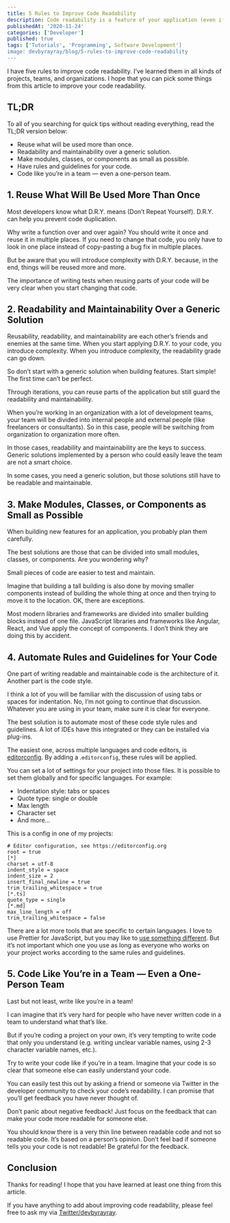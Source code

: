 ```yaml
---
title: 5 Rules to Improve Code Readability
description: Code readability is a feature of your application (even if your users don’t see it)
publishedAt: '2020-11-24'
categories: ['Developer']
published: true
tags: ['Tutorials', 'Programming', Software Development']
image: devbyrayray/blog/5-rules-to-improve-code-readability
---
```


I have five rules to improve code readability. I’ve learned them in all kinds of projects, teams, and organizations. I hope that you can pick some things from this article to improve your code readability.

## TL;DR

To all of you searching for quick tips without reading everything, read the TL;DR version below:

- Reuse what will be used more than once.
- Readability and maintainability over a generic solution.
- Make modules, classes, or components as small as possible.
- Have rules and guidelines for your code.
- Code like you’re in a team — even a one-person team.

## 1. Reuse What Will Be Used More Than Once

Most developers know what D.R.Y. means (Don’t Repeat Yourself). D.R.Y. can help you prevent code duplication.

Why write a function over and over again? You should write it once and reuse it in multiple places. If you need to change that code, you only have to look in one place instead of copy-pasting a bug fix in multiple places.

But be aware that you will introduce complexity with D.R.Y. because, in the end, things will be reused more and more.

The importance of writing tests when reusing parts of your code will be very clear when you start changing that code.

## 2. Readability and Maintainability Over a Generic Solution

Reusability, readability, and maintainability are each other’s friends and enemies at the same time. When you start applying D.R.Y. to your code, you introduce complexity. When you introduce complexity, the readability grade can go down.

So don’t start with a generic solution when building features. Start simple! The first time can’t be perfect.

Through iterations, you can reuse parts of the application but still guard the readability and maintainability.

When you’re working in an organization with a lot of development teams, your team will be divided into internal people and external people (like freelancers or consultants). So in this case, people will be switching from organization to organization more often.

In those cases, readability and maintainability are the keys to success. Generic solutions implemented by a person who could easily leave the team are not a smart choice.

In some cases, you need a generic solution, but those solutions still have to be readable and maintainable.

## 3. Make Modules, Classes, or Components as Small as Possible

When building new features for an application, you probably plan them carefully.

The best solutions are those that can be divided into small modules, classes, or components. Are you wondering why?

Small pieces of code are easier to test and maintain.

Imagine that building a tall building is also done by moving smaller components instead of building the whole thing at once and then trying to move it to the location. OK, there are exceptions.

Most modern libraries and frameworks are divided into smaller building blocks instead of one file. JavaScript libraries and frameworks like Angular, React, and Vue apply the concept of components. I don’t think they are doing this by accident.

## 4. Automate Rules and Guidelines for Your Code

One part of writing readable and maintainable code is the architecture of it. Another part is the code style.

I think a lot of you will be familiar with the discussion of using tabs or spaces for indentation. No, I’m not going to continue that discussion. Whatever you are using in your team, make sure it is clear for everyone.

The best solution is to automate most of these code style rules and guidelines. A lot of IDEs have this integrated or they can be installed via plug-ins.

The easiest one, across multiple languages and code editors, is [editorconfig](https://editorconfig.org). By adding a .`editorconfig`, these rules will be applied.

You can set a lot of settings for your project into those files. It is possible to set them globally and for specific languages. For example:

- Indentation style: tabs or spaces
- Quote type: single or double
- Max length
- Character set
- And more…

This is a config in one of my projects:

```
# Editor configuration, see https://editorconfig.org
root = true
[*]
charset = utf-8
indent_style = space
indent_size = 2
insert_final_newline = true
trim_trailing_whitespace = true
[*.ts]
quote_type = single
[*.md]
max_line_length = off
trim_trailing_whitespace = false

```

There are a lot more tools that are specific to certain languages. I love to use Prettier for JavaScript, but you may like to [use something different](https://medium.com/better-programming/eslint-vs-prettier-57882d0fec1d). But it’s not important which one you use as long as everyone who works on your project works according to the same rules and guidelines.

## 5. Code Like You’re in a Team — Even a One-Person Team

Last but not least, write like you’re in a team!

I can imagine that it’s very hard for people who have never written code in a team to understand what that’s like.

But if you’re coding a project on your own, it’s very tempting to write code that only you understand (e.g. writing unclear variable names, using 2-3 character variable names, etc.).

Try to write your code like if you’re in a team. Imagine that your code is so clear that someone else can easily understand your code.

You can easily test this out by asking a friend or someone via Twitter in the developer community to check your code’s readability. I can promise that you’ll get feedback you have never thought of.

Don’t panic about negative feedback! Just focus on the feedback that can make your code more readable for someone else.

You should know there is a very thin line between readable code and not so readable code. It’s based on a person’s opinion. Don’t feel bad if someone tells you your code is not readable! Be grateful for the feedback.

## Conclusion

Thanks for reading! I hope that you have learned at least one thing from this article.

If you have anything to add about improving code readability, please feel free to ask my via [Twitter/devbyrayray](https://twitter.com/devbyrayray).
